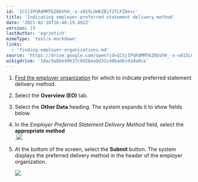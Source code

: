 ```yaml
---
id: '1CSjIPGRdMMT6Z8bVhH_-x-x015LUHKZBjf2TLFZbesc'
title: 'Indicating employer-preferred statement delivery method'
date: '2021-02-18T16:48:19.492Z'
version: 19
lastAuthor: 'egrzetich'
mimeType: 'text/x-markdown'
links:
  - 'finding-employer-organizations.md'
source: 'https://drive.google.com/open?id=1CSjIPGRdMMT6Z8bVhH_-x-x015LUHKZBjf2TLFZbesc'
wikigdrive: '18ac9a8be49637c0d2bea8d32c40badbcda9a0ca'
---
```

1. [Find the employer organization](finding-employer-organizations.md) for which to indicate preferred statement delivery method.
2. Select the <strong>Overview (EO)</strong> tab.
3. Select the <strong>Other Data</strong> heading. The system expands it to show fields below.
4. In the <em>Employer Preferred Statement Delivery Method</em> field, select the <strong>appropriate method</strong>  
   .<img src="../indicating-employer-preferred-statement-delivery-method.assets/7d9dd58d74e1eeb104f8a6b87c8103d2.png" />

5. At the bottom of the screen, select the <strong>Submit</strong> button. The system displays the preferred delivery method in the header of the employer organization.

   <img src="../indicating-employer-preferred-statement-delivery-method.assets/a17d7daeb6bfa0e98ba75260c3258cb6.png" />

